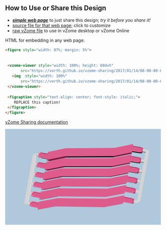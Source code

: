 
## How to Use or Share this Design

 - [***simple web page***](<https://vorth.github.io/vzome-sharing/2017/01/14/08-00-00-000Z-rose-6-short-sprued/>) to just share this design; *try it before you share it!*
 - [source file for that web page](<https://github.com/vorth/vzome-sharing/edit/main/2017/01/14/08-00-00-000Z-rose-6-short-sprued/index.md>); click to customize
 - [raw vZome file](<https://raw.githubusercontent.com/vorth/vzome-sharing/main/2017/01/14/08-00-00-000Z-rose-6-short-sprued/rose-6-short-sprued.vZome>) to use in vZome desktop or vZome Online
 
 HTML for embedding in any web page:
 ```html
<figure style="width: 87%; margin: 5%">
  
  
  <vzome-viewer style="width: 100%; height: 60dvh" 
        src="https://vorth.github.io/vzome-sharing/2017/01/14/08-00-00-000Z-rose-6-short-sprued/rose-6-short-sprued.vZome" >
    <img  style="width: 100%"
        src="https://vorth.github.io/vzome-sharing/2017/01/14/08-00-00-000Z-rose-6-short-sprued/rose-6-short-sprued.png" >
  </vzome-viewer>

  <figcaption style="text-align: center; font-style: italic;">
     REPLACE this caption!
  </figcaption>
</figure>

 ```

[vZome Sharing documentation](https://vzome.github.io/vzome/sharing.html#how-it-works)

![Image](<rose-6-short-sprued.png>)

